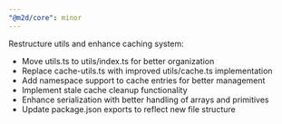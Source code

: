 ```yaml
---
"@m2d/core": minor
---
```


Restructure utils and enhance caching system:
- Move utils.ts to utils/index.ts for better organization
- Replace cache-utils.ts with improved utils/cache.ts implementation
- Add namespace support to cache entries for better management
- Implement stale cache cleanup functionality
- Enhance serialization with better handling of arrays and primitives
- Update package.json exports to reflect new file structure